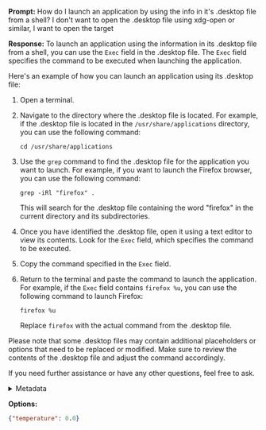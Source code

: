 **Prompt:**
How do I launch an application by using the info in it's .desktop file from a shell? I don't want to open the .desktop file using xdg-open or similar, I want to open the target


**Response:**
To launch an application using the information in its .desktop file from a shell, you can use the `Exec` field in the .desktop file. The `Exec` field specifies the command to be executed when launching the application.

Here's an example of how you can launch an application using its .desktop file:

1. Open a terminal.
2. Navigate to the directory where the .desktop file is located. For example, if the .desktop file is located in the `/usr/share/applications` directory, you can use the following command:

   ```
   cd /usr/share/applications
   ```

3. Use the `grep` command to find the .desktop file for the application you want to launch. For example, if you want to launch the Firefox browser, you can use the following command:

   ```
   grep -iRl "firefox" .
   ```

   This will search for the .desktop file containing the word "firefox" in the current directory and its subdirectories.

4. Once you have identified the .desktop file, open it using a text editor to view its contents. Look for the `Exec` field, which specifies the command to be executed.

5. Copy the command specified in the `Exec` field.

6. Return to the terminal and paste the command to launch the application. For example, if the `Exec` field contains `firefox %u`, you can use the following command to launch Firefox:

   ```
   firefox %u
   ```

   Replace `firefox` with the actual command from the .desktop file.

Please note that some .desktop files may contain additional placeholders or options that need to be replaced or modified. Make sure to review the contents of the .desktop file and adjust the command accordingly.

If you need further assistance or have any other questions, feel free to ask.

<details><summary>Metadata</summary>

- Duration: 12724 ms
- Datetime: 2023-07-31T14:33:34.631774
- Model: gpt-3.5-turbo-0613

</details>

**Options:**
```json
{"temperature": 0.0}
```

